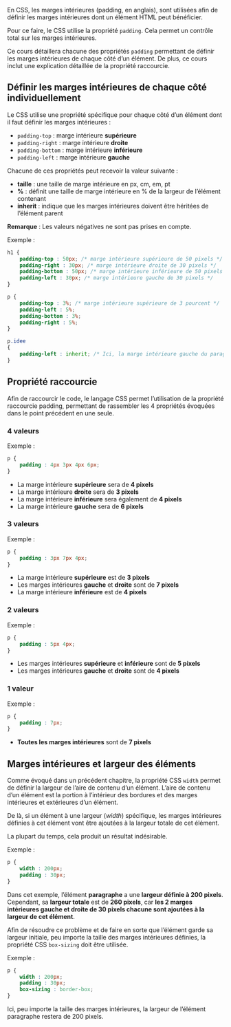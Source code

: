 En CSS, les marges intérieures (padding, en anglais), sont utilisées afin de définir les marges intérieures dont un élément HTML peut bénéficier. 

Pour ce faire, le CSS utilise la propriété ```padding```. Cela permet un contrôle total sur les marges intérieures. 

Ce cours détaillera chacune des propriétés ```padding``` permettant de définir les marges intérieures de chaque côté d’un élément. De plus, ce cours inclut une explication détaillée de la propriété raccourcie. 

## Définir les marges intérieures de chaque côté individuellement

Le CSS utilise une propriété spécifique pour chaque côté d’un élément dont il faut définir les marges intérieures :

- ```padding-top``` : marge intérieure **supérieure**
- ```padding-right``` : marge intérieure **droite**
- ```padding-bottom``` : marge intérieure **inférieure**
- ```padding-left``` : marge intérieure **gauche**

Chacune de ces propriétés peut recevoir la valeur suivante :

- **taille** : une taille de marge intérieure en px, cm, em, pt
- **%** : définit une taille de marge intérieure en % de la largeur de l’élément contenant
- **inherit** : indique que les marges intérieures doivent être héritées de l’élément parent

__Remarque__ : Les valeurs négatives ne sont pas prises en compte.

Exemple :

```css
h1 {
    padding-top : 50px; /* marge intérieure supérieure de 50 pixels */
    padding-right : 30px; /* marge intérieure droite de 30 pixels */
    padding-bottom : 50px; /* marge intérieure inférieure de 50 pixels */
    padding-left : 30px; /* marge intérieure gauche de 30 pixels */
}

p {
    padding-top : 3%; /* marge intérieure supérieure de 3 pourcent */
    padding-left : 5%;
    padding-bottom : 3%;
    padding-right : 5%;
}

p.idee
{
    padding-left : inherit; /* Ici, la marge intérieure gauche du paragraphe de classe idee aura une valeur de 5% si l'élément parent est une balise <p> */
}
```

## Propriété raccourcie

Afin de raccourcir le code, le langage CSS permet l’utilisation de la propriété raccourcie padding, permettant de rassembler les 4 propriétés évoquées dans le point précédent en une seule.

### 4 valeurs

Exemple :

```css
p {
    padding : 4px 3px 4px 6px;
}
```

- La marge intérieure **supérieure** sera de **4 pixels**
- La marge intérieure **droite** sera de **3 pixels**
- La marge intérieure **inférieure** sera également de **4 pixels**
- La marge intérieure **gauche** sera de **6 pixels**

### 3 valeurs

Exemple :

```css
p {
    padding : 3px 7px 4px;
}
```

- La marge intérieure **supérieure** est de **3 pixels**
- Les marges intérieures **gauche** et **droite** sont de **7 pixels**
- La marge intérieure **inférieure** est de **4 pixels**


### 2 valeurs

Exemple :

```css
p {
    padding : 5px 4px;
}
```

- Les marges intérieures **supérieure** et **inférieure** sont de **5 pixels**
- Les marges intérieures **gauche** et **droite** sont de **4 pixels**

### 1 valeur

Exemple :

```css
p {
    padding : 7px;
}
```

- **Toutes les marges intérieures** sont de **7 pixels**

## Marges intérieures et largeur des éléments

Comme évoqué dans un précédent chapitre, la propriété CSS ```width``` permet de définir la largeur de l’aire de contenu d’un élément. L’aire de contenu d’un élément est la portion à l’intérieur des bordures et des marges intérieures et extérieures d’un élément. 

De là, si un élément à une largeur (*width*) spécifique, les marges intérieures définies à cet élément vont être ajoutées à la largeur totale de cet élément. 

La plupart du temps, cela produit un résultat indésirable. 

Exemple :

```css
p {
    width : 200px;
    padding : 30px;
}
```

Dans cet exemple, l’élément **paragraphe** a une **largeur définie à 200 pixels**. Cependant, sa **largeur totale** est de **260 pixels**, car **les 2 marges intérieures gauche et droite de 30 pixels chacune sont ajoutées à la largeur de cet élément**.

Afin de résoudre ce problème et de faire en sorte que l’élément garde sa largeur initiale, peu importe la taille des marges intérieures définies, la propriété CSS ```box-sizing``` doit être utilisée. 

Exemple :

```css
p {
    width : 200px;
    padding : 30px;
    box-sizing : border-box;
}
```

Ici, peu importe la taille des marges intérieures, la largeur de l’élément paragraphe restera de 200 pixels.
